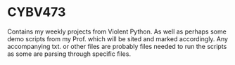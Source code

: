 # CYBV473
Contains my weekly projects from Violent Python. As well as perhaps some demo scripts from my Prof. which will be sited and marked accordingly. 
Any accompanying txt. or other files are probably files needed to run the scripts as some are parsing through specific files.
